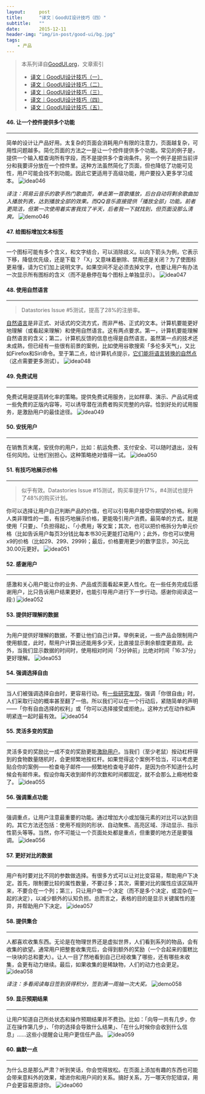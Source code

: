 ```yaml
---
layout:     post
title:      "译文｜GoodUI设计技巧（四）"
subtitle:   ""
date:       2015-12-11
header-img: "img/in-post/good-ui/bg.jpg"
tags:
    - 产品
---
```


>本系列译自[GoodUI.org](http://goodui.org/)，文章索引
>
>* [译文｜GoodUI设计技巧（一）](/2015/12/08/good-ui-1/)  
>* [译文｜GoodUI设计技巧（二）](/2015/12/10/good-ui-2/)
>* [译文｜GoodUI设计技巧（三）](/2015/12/11/good-ui-3/)
>* [译文｜GoodUI设计技巧（四）](/2015/12/14/good-ui-4/)
>* [译文｜GoodUI设计技巧（五）](/2015/12/16/good-ui-5/)

#### 46. 让一个控件提供多个功能
---
简单的设计让产品好用。太复杂的页面会消耗用户有限的注意力，页面越复杂，可用性问题越多。简化页面的方法之一是让一个控件提供多个功能。常见的例子是，提供一个输入框查询所有字段，而不是提供多个查询条件。另一个例子是把当前评分和我要评分放在一个控件里。这种方法虽然简化了页面，但也降低了功能可见性，用户可能会找不到功能。因此它更适用于高级功能，用户要投入更多学习成本。
![idea046](/img/in-post/good-ui/idea046.png)

_译注：网易云音乐的歌手热门歌曲页，单击第一首歌播放，后台自动将剩余歌曲加入播放列表，达到播放全部的效果。而QQ音乐直接提供「播放全部」功能。前者更简洁，但第一次使用着实害我找了半天，后者我一下就找到，但页面没那么清爽。_
![demo046](/img/in-post/good-ui/demo046.jpg)

#### 47. 给图标增加文本标签
---
一个图标可能有多个含义，和文字结合，可以消除歧义。以向下箭头为例，它表示下移，降低优先级，还是下载？「X」又意味着删除、禁用还是关闭？为了使图标更易懂，请为它们加上说明文字。如果空间不足必须去掉文字，也要让用户有办法一次显示所有图标的含义（而不是悬停在每个图标上单独显示）。
![idea047](/img/in-post/good-ui/idea047.png)

#### 48. 使用自然语言
---
>Datastories Issue #5测试，提高了28%的注册率。

[自然语言](https://en.wikipedia.org/wiki/Natural_language_user_interface)是非正式、对话式的交流方式，而非严格、正式的文本。计算机要能更好地理解（或看起来理解）和使用自然语言。这有两点要求。第一，计算机要能理解自然语言的含义；第二，计算机反馈的信息也得是自然语言。虽然第一点的技术还未成熟，但已经有一些很有前景的案例，比如使用谷歌搜索「多伦多天气」，又比如Firefox和Siri命令。至于第二点，给计算机点提示，[它们能将语言转换的自然点](http://www.jroehm.com/2014/01/ui-pattern-natural-language-form/)（这点需要更多测试）。
![idea048](/img/in-post/good-ui/idea048.png)

#### 49. 免费试用
---
免费试用是提高转化率的策略。提供免费试用服务，比如样章、演示、产品试用或一些免费的正版内容等，可以诱导潜在消费者购买完整的内容。恰到好处的试用服务，是激励用户的最佳途径。
![idea049](/img/in-post/good-ui/idea049.png)

#### 50. 安抚用户
---
在销售页末尾，安抚你的用户，比如：航运免费、支付安全、可以随时退出，没有任何风险。让他们别担心。这种策略绝对值得一试。
![idea050](/img/in-post/good-ui/idea050.png)

#### 51. 有技巧地展示价格
---
>似乎有效。Datastories Issue #15测试，购买率提升17%，#4测试也提升了48%的购买计划。

你可以选择让用户自己判断产品的价值，也可以引导用户接受你期望的价格。利用人类非理性的一面，有技巧地展示价格，更能吸引用户消费。最简单的方式，就是使用「只要」、「负担得起」、「小费用」等文案；其次，也可以把价格拆分为单元价格（比如告诉用户每页3分钱比每本书30元更能打动用户）；此外，你也可以使用x9的价格（比如29、299、2999)；最后，价格要用更少的数字显示，30元比30.00元更好。
![idea051](/img/in-post/good-ui/idea051.png)

#### 52. 感谢用户
---
感激和关心用户能让你的业务、产品或页面看起来更人性化。在一些任务完成后感谢用户，比只告诉用户结果更好，也能引导用户进行下一步行动。感谢你阅读这一段:)
![idea052](/img/in-post/good-ui/idea052.png)

#### 53. 提供好理解的数据
---
为用户提供好理解的数据，不要让他们自己计算。举例来说，一些产品会限制用户使用额度，此时，帮用户计算出还能用多少天，比直接显示剩余额度更直观。此外，当我们显示数据的时间时，使用相对时间「3分钟前」比绝对时间「16:37分」更好理解。
![idea053](/img/in-post/good-ui/idea053.png)

#### 54. 强调选择自由
---
当人们被强调选择自由时，更容易行动。有[一些研究发现](http://www.spring.org.uk/2013/02/the-one-really-easy-persuasion-technique-everyone-should-know.php)，强调「你很自由」时，人们采取行动的概率甚至翻了一倍。所以我们可以在一个行动后，紧随简单的声明——「你有自由选择的权利」或「你可以选择接受或拒绝」。这种方式在动作和声明紧连一起时最有效。
![idea054](/img/in-post/good-ui/idea054.png)

#### 55. 灵活多变的奖励
---
灵活多变的奖励比一成不变的奖励更能[激励用户](http://www.nirandfar.com/2012/03/want-to-hook-your-users-drive-them-crazy.html)。当我们（至少老鼠）按动杠杆得到的食物数量随机时，会更频繁地按杠杆。如果觉得这个案例不恰当，可以考虑更贴合你的案例——检查电子邮件——频繁地检查电子邮件，是因为你不知道什么时候会有邮件来。假设你每天收到邮件的次数和时间都固定，就不会那么上瘾地检查了。
![idea055](/img/in-post/good-ui/idea055.png)

#### 56. 强调重点功能
---
强调重点，让用户注意最重要的功能。通过增加大小或加强元素的对比可以达到目的。其它方法还包括：使用不规则的形状、自动聚焦、高亮区域、浮动显示、指示性箭头等等。当然，你不可能让一个页面处处都是重点，但重要的地方还是要强调。
![idea056](/img/in-post/good-ui/idea056.png)

#### 57. 更好对比的数据
---
用户有时要对比不同的参数做选择。有很多方式可以让对比变容易，帮助用户下决定。首先，限制要比较的属性数量，不要过多；其次，需要对比的属性应该区隔开来，不要合在一个列；第三，只让用户做一个决定（而不是多个决定，或混杂在一起的决定），以减少额外的认知负担。总而言之，表格的目的是显示关键属性的差异，并帮助用户下决定。
![idea057](/img/in-post/good-ui/idea057.png)

#### 58. 提供集合
---
人都喜欢收集东西。无论是在物理世界还是虚拟世界，人们看到系列的物品，会有收集的欲望。通常用户把整套收集完后，会得到额外的奖励（一个合起来的蛋糕比一块块的总和要大）。让人一目了然地看到自己已经收集了哪些，还有哪些未收集，会更有动力继续。最后，如果收集的是稀缺物，人们的动力也会更足。
![idea058](/img/in-post/good-ui/idea058.png)

_译注：多看阅读每日签到获得积分，签到满一周抽一次大奖。_
![demo058](/img/in-post/good-ui/demo058.jpg)

#### 59. 显示预期结果
---
让用户知道自己所处状态和操作预期结果并不费劲。比如：「向导一共有几步，你正在操作第几步」、「你的选择会导致什么结果」、「在什么时候你会收到什么信息」……这些小提醒会让用户更信任产品。
![idea059](/img/in-post/good-ui/idea059.png)

#### 60. 幽默一点 
---
为什么总是那么严肃？听到笑话，你会觉得放松。在页面上添加有趣的东西也可能会带来意料外的效果，增进你和用户间的关系。搞好关系，万一哪天你犯错误，用户会更容易原谅你。
![idea060](/img/in-post/good-ui/idea060.png)